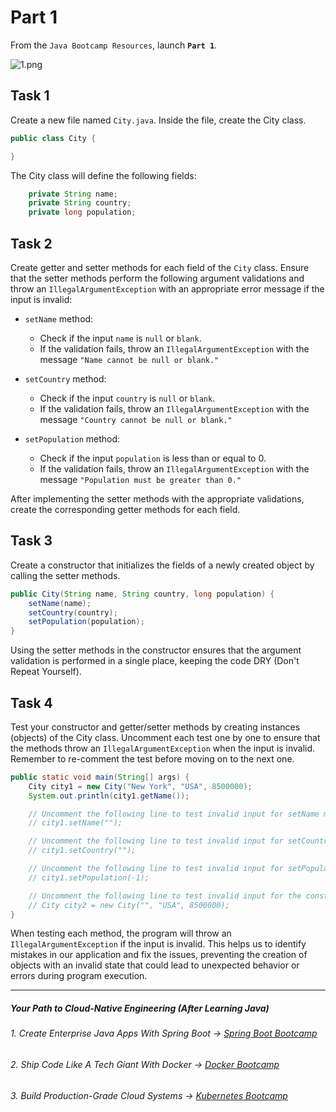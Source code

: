 # Part 1

From the `Java Bootcamp Resources`, launch **`Part 1`**.

![1.png](https://firebasestorage.googleapis.com/v0/b/learnthepart-75aed.appspot.com/o/images%2F85391d27-5dd8-4a8b-9a15-271f727a3ca6?alt=media&token=4f1b90ab-38ed-4272-abff-b4bcb4c59f87)


## Task 1
Create a new file named `City.java`. Inside the file, create the City class.

```java
public class City {

}
```
The City class will define the following fields:

```java
    private String name;
    private String country;
    private long population;
```

## Task 2
Create getter and setter methods for each field of the `City` class. Ensure that the setter methods perform the following argument validations and throw an `IllegalArgumentException` with an appropriate error message if the input is invalid:

- `setName` method:

   - Check if the input `name` is `null` or `blank`.
   - If the validation fails, throw an `IllegalArgumentException` with the message `"Name cannot be null or blank."`

- `setCountry` method:

   - Check if the input `country` is `null` or `blank`.
   - If the validation fails, throw an `IllegalArgumentException` with the message `"Country cannot be null or blank."`

 - `setPopulation` method:

    - Check if the input `population` is less than or equal to 0.
    - If the validation fails, throw an `IllegalArgumentException` with the message `"Population must be greater than 0."`

After implementing the setter methods with the appropriate validations, create the corresponding getter methods for each field.

## Task 3
Create a constructor that initializes the fields of a newly created object by calling the setter methods.

``` java
public City(String name, String country, long population) {
    setName(name);
    setCountry(country);
    setPopulation(population);
}
```

Using the setter methods in the constructor ensures that the argument validation is performed in a single place, keeping the code DRY (Don't Repeat Yourself).

## Task 4
Test your constructor and getter/setter methods by creating instances (objects) of the City class. Uncomment each test one by one to ensure that the methods throw an `IllegalArgumentException` when the input is invalid. Remember to re-comment the test before moving on to the next one.

```java
public static void main(String[] args) {
    City city1 = new City("New York", "USA", 8500000);
    System.out.println(city1.getName());

    // Uncomment the following line to test invalid input for setName method
    // city1.setName("");

    // Uncomment the following line to test invalid input for setCountry method
    // city1.setCountry("");

    // Uncomment the following line to test invalid input for setPopulation method
    // city1.setPopulation(-1);

    // Uncomment the following line to test invalid input for the constructor
    // City city2 = new City("", "USA", 8500000);
}
```
When testing each method, the program will throw an `IllegalArgumentException` if the input is invalid. This helps us to identify mistakes in our application and fix the issues, preventing the creation of objects with an invalid state that could lead to unexpected behavior or errors during program execution.

-----
##### Your Path to Cloud-Native Engineering (After Learning Java)
###### 1. Create Enterprise Java Apps With Spring Boot → [Spring Boot Bootcamp](https://www.udemy.com/course/the-complete-spring-boot-development-bootcamp/?couponCode=SPRING_BOOTCAMP)
###### 2. Ship Code Like A Tech Giant With Docker → [Docker Bootcamp](https://www.udemy.com/course/docker-bootcamp-conquer-docker-with-real-world-projects/?couponCode=DOCKER_BOOTCAMP)
###### 3. Build Production-Grade Cloud Systems → [Kubernetes Bootcamp](https://kubernetestraining.io/)


